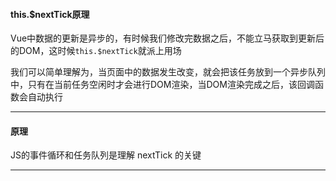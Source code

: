 #### this.$nextTick原理

Vue中数据的更新是异步的，有时候我们修改完数据之后，不能立马获取到更新后的DOM，这时候`this.$nextTick`就派上用场



我们可以简单理解为，当页面中的数据发生改变，就会把该任务放到一个异步队列中，只有在当前任务空闲时才会进行DOM渲染，当DOM渲染完成之后，该回调函数会自动执行

---

#### 原理

JS的事件循环和任务队列是理解 nextTick 的关键

---

